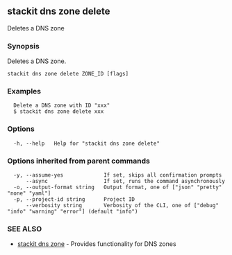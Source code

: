 ## stackit dns zone delete

Deletes a DNS zone

### Synopsis

Deletes a DNS zone.

```
stackit dns zone delete ZONE_ID [flags]
```

### Examples

```
  Delete a DNS zone with ID "xxx"
  $ stackit dns zone delete xxx
```

### Options

```
  -h, --help   Help for "stackit dns zone delete"
```

### Options inherited from parent commands

```
  -y, --assume-yes             If set, skips all confirmation prompts
      --async                  If set, runs the command asynchronously
  -o, --output-format string   Output format, one of ["json" "pretty" "none" "yaml"]
  -p, --project-id string      Project ID
      --verbosity string       Verbosity of the CLI, one of ["debug" "info" "warning" "error"] (default "info")
```

### SEE ALSO

* [stackit dns zone](./stackit_dns_zone.md)	 - Provides functionality for DNS zones


